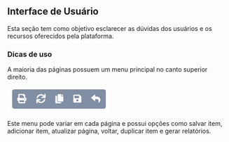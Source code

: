 ## Interface de Usuário

Esta seção tem como objetivo esclarecer as dúvidas dos usuários e os recursos oferecidos pela plataforma.

### Dicas de uso

A maioria das páginas possuem um menu principal no canto superior direito.

![Imagem Menu Geral de Páginas](/ui/assets/capturas-de-tela/menu-principal-paginas.png)

Este menu pode variar em cada página e possui opções como salvar item, adicionar item, atualizar página, voltar, duplicar item e gerar relatórios.
